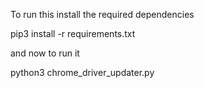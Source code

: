 To run this install the required dependencies

pip3 install -r requirements.txt

and now to run it 

python3 chrome_driver_updater.py